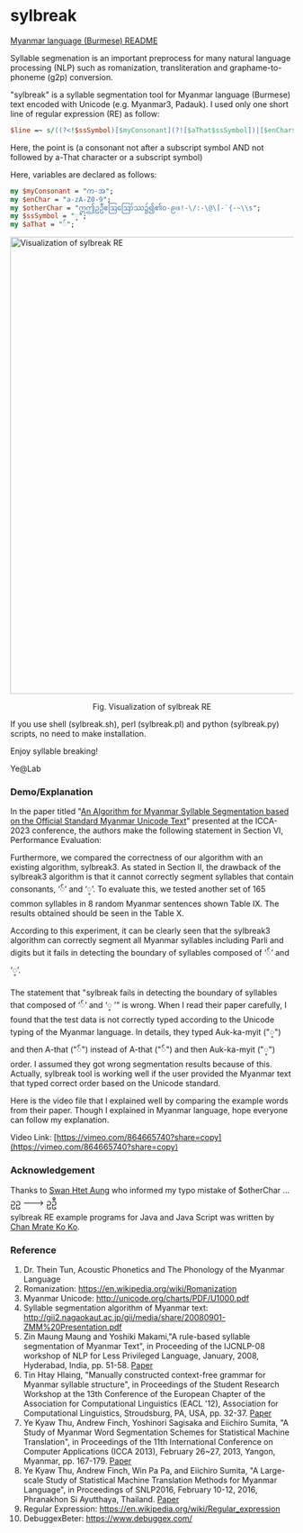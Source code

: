 # sylbreak
[Myanmar language (Burmese) README](https://github.com/ye-kyaw-thu/sylbreak/blob/master/README-Myanmar.md)

Syllable segmenation is an important preprocess for many natural language processing (NLP) such as romanization, transliteration and graphame-to-phoneme (g2p) conversion.

"sylbreak" is a syllable segmentation tool for Myanmar language (Burmese) text encoded with Unicode (e.g. Myanmar3, Padauk).
I used only one short line of regular expression (RE) as follow:
```perl
$line =~ s/((?<!$ssSymbol)[$myConsonant](?![$aThat$ssSymbol])|[$enChar$otherChar])/$sep$1/g;
```
Here, the point is (a consonant not after a subscript symbol AND not followed by a-That character or a subscript symbol)

Here, variables are declared as follows:

```perl
my $myConsonant = "က-အ";
my $enChar = "a-zA-Z0-9";
my $otherChar = "ဣဤဥဦဧဩဪဿ၌၍၏၀-၉၊။!-\/:-\@\[-`{-~\\s";
my $ssSymbol = "္";
my $aThat = "်";
```

<img src="https://github.com/ye-kyaw-thu/sylbreak/blob/master/visualization-of-sylBreak-RE.png" alt="Visualization of sylbreak RE" width="812x180"/>
<p align="center"> Fig. Visualization of sylbreak RE </p>  

If you use shell (sylbreak.sh), perl (sylbreak.pl) and python (sylbreak.py) scripts, no need to make installation.

Enjoy syllable breaking!

Ye@Lab

### Demo/Explanation

In the paper titled "[An Algorithm for Myanmar Syllable Segmentation based on the Official Standard Myanmar Unicode Text](https://ieeexplore.ieee.org/document/10181391)" presented at the ICCA-2023 conference, the authors make the following statement in Section VI, Performance Evaluation:  

Furthermore, we compared the correctness of our algorithm with an existing algorithm, sylbreak3. As stated in Section II, the drawback of the sylbreak3 algorithm is that it cannot correctly segment syllables that contain consonants, ‘်’ and ‘့’. To evaluate this, we tested another set of 165 common syllables in 8 random Myanmar sentences shown Table IX. The results obtained should be seen in the Table X.  

According to this experiment, it can be clearly seen that the sylbreak3 algorithm can correctly segment all Myanmar syllables including Parli and digits but it fails in detecting the boundary of syllables composed of  ‘်’ and ‘့’.

The statement that "sylbreak fails in detecting the boundary of syllables that composed of   ‘်’ and ‘့ ’" is wrong. When I read their paper carefully, I found that the test data is not correctly typed according to the Unicode typing of the Myanmar language. In details, they typed Auk-ka-myit ("့") and then A-that ("်") instead of A-that ("်") and then Auk-ka-myit ("့") order. I assumed they got wrong segmentation results because of this. Actually, sylbreak tool is working well if the user provided the Myanmar text that typed correct order based on the Unicode standard. 

Here is the video file that I explained well by comparing the example words from their paper. Though I explained in Myanmar language, hope everyone can follow my explanation.

Video Link: [https://vimeo.com/864665740?share=copy](https://vimeo.com/864665740?share=copy)

### Acknowledgement
Thanks to [Swan Htet Aung](https://github.com/swanhtet1992) who informed my typo mistake of $otherChar ... ဥဥ ---> ဥဦ  
sylbreak RE example programs for Java and Java Script was written by [Chan Mrate Ko Ko](https://github.com/ye-kyaw-thu/sylbreak/commits?author=chanmratekoko).

### Reference

1. Dr. Thein Tun, Acoustic Phonetics and The Phonology of the Myanmar Language
2. Romanization: https://en.wikipedia.org/wiki/Romanization
3. Myanmar Unicode: http://unicode.org/charts/PDF/U1000.pdf
4. Syllable segmentation algorithm of Myanmar text: http://gii2.nagaokaut.ac.jp/gii/media/share/20080901-ZMM%20Presentation.pdf
5. Zin Maung Maung and Yoshiki Makami,"A rule-based syllable segmentation of Myanmar Text", in Proceeding of the IJCNLP-08 workshop of NLP for Less Privileged Language, January, 2008, Hyderabad, India, pp. 51-58. [Paper](https://github.com/ye-kyaw-thu/sylbreak/blob/master/reference/I08-3010.pdf)
6. Tin Htay Hlaing, "Manually constructed context-free grammar for Myanmar syllable structure", in Proceedings of the Student Research Workshop at the 13th Conference of the European Chapter of the Association for Computational Linguistics (EACL '12), Association for Computational Linguistics, Stroudsburg, PA, USA, pp. 32-37. [Paper](https://github.com/ye-kyaw-thu/sylbreak/blob/master/reference/E12-3004.pdf)
7. Ye Kyaw Thu, Andrew Finch, Yoshinori Sagisaka and Eiichiro Sumita, "A Study of Myanmar Word Segmentation Schemes for Statistical Machine Translation", in Proceedings of the 11th International Conference on Computer Applications (ICCA 2013), February 26~27, 2013, Yangon, Myanmar, pp. 167-179. [Paper](https://github.com/ye-kyaw-thu/sylbreak/blob/master/reference/my2Others-CameraReady.pdf)
8. Ye Kyaw Thu, Andrew Finch, Win Pa Pa, and Eiichiro Sumita, "A Large-scale Study of Statistical Machine Translation Methods for Myanmar Language", in Proceedings of SNLP2016, February 10-12, 2016, Phranakhon Si Ayutthaya, Thailand. [Paper](https://github.com/ye-kyaw-thu/sylbreak/blob/master/reference/SNLP-3-A%20Large-scale%20Study%20of%20Statistical%20Machine%20Translation%20Methods%20for%20Myanmar%20Language.pdf)
9. Regular Expression: https://en.wikipedia.org/wiki/Regular_expression
10. DebuggexBeter: https://www.debuggex.com/  
